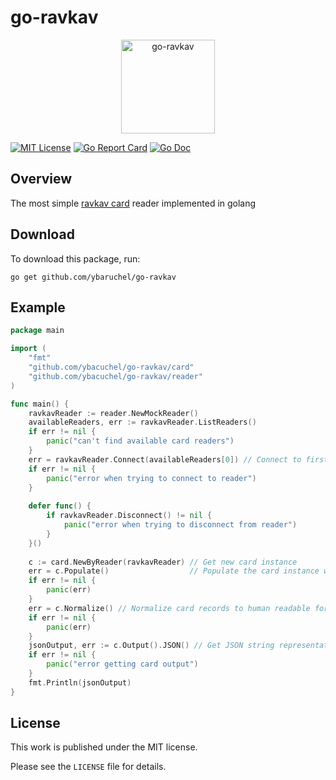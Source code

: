 # go-ravkav


<p align="center">
    <img width="150" alt="go-ravkav" src="https://github.com/ybaruchel/go-ravkav/blob/master/assets/logo.png">
</p>


[![MIT License](https://img.shields.io/badge/license-MIT-blue.svg)](https://github.com/ybaruchel/go-ravkav/blob/master/LICENSE)
[![Go Report Card](https://goreportcard.com/badge/github.com/ybaruchel/go-ravkav)](https://goreportcard.com/report/github.com/ybaruchel/go-ravkav)
[![Go Doc](https://godoc.org/github.com/ybaruchel/go-ravkav?status.svg)](https://godoc.org/github.com/ybaruchel/go-ravkav)

## Overview
The most simple [ravkav card](https://en.wikipedia.org/wiki/Rav-Kav) reader implemented in golang

## Download
To download this package, run:
```
go get github.com/ybaruchel/go-ravkav
```

## Example
```go
package main

import (
    "fmt"
    "github.com/ybacuchel/go-ravkav/card"
    "github.com/ybacuchel/go-ravkav/reader"
)

func main() {
    ravkavReader := reader.NewMockReader()
    availableReaders, err := ravkavReader.ListReaders()
    if err != nil {
    	panic("can't find available card readers")
    }
    err = ravkavReader.Connect(availableReaders[0]) // Connect to first available reader
    if err != nil {
    	panic("error when trying to connect to reader")
    }
    
    defer func() {
    	if ravkavReader.Disconnect() != nil {
    		panic("error when trying to disconnect from reader")
    	}
    }()
    
    c := card.NewByReader(ravkavReader) // Get new card instance
    err = c.Populate()                  // Populate the card instance with physical card records
    if err != nil {
    	panic(err)
    }
    err = c.Normalize() // Normalize card records to human readable format
    if err != nil {
    	panic(err)
    }
    jsonOutput, err := c.Output().JSON() // Get JSON string representation of the card
    if err != nil {
    	panic("error getting card output")
    }
    fmt.Println(jsonOutput)
}
```

## License
This work is published under the MIT license.

Please see the `LICENSE` file for details.
